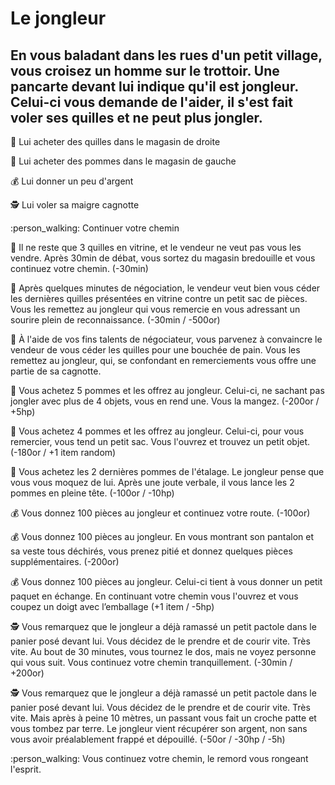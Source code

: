 # Le jongleur
## En vous baladant dans les rues d'un petit village, vous croisez un homme sur le trottoir. Une pancarte devant lui indique qu'il est jongleur. Celui-ci vous demande de l'aider, il s'est fait voler ses quilles et ne peut plus jongler.
:bowling: Lui acheter des quilles dans le magasin de droite

:apple: Lui acheter des pommes dans le magasin de gauche

:moneybag:  Lui donner un peu d'argent

:detective: Lui voler sa maigre cagnotte

:person_walking: Continuer votre chemin


:bowling: Il ne reste que 3 quilles en vitrine, et le vendeur ne veut pas vous les vendre. Après 30min de débat, vous sortez du magasin bredouille et vous continuez votre chemin. (-30min)

:bowling: Après quelques minutes de négociation, le vendeur veut bien vous céder les dernières quilles présentées en vitrine contre un petit sac de pièces. Vous les remettez au jongleur qui vous remercie en vous adressant un sourire plein de reconnaissance. (-30min / -500or)

:bowling: À l'aide de vos fins talents de négociateur, vous parvenez à convaincre le vendeur de vous céder les quilles pour une bouchée de pain. Vous les remettez au jongleur, qui, se confondant en remerciements vous offre une partie de sa cagnotte.

:apple: Vous achetez 5 pommes et les offrez au jongleur. Celui-ci, ne sachant pas jongler avec plus de 4 objets, vous en rend une. Vous la mangez. (-200or / +5hp)

:apple: Vous achetez 4 pommes et les offrez au jongleur. Celui-ci, pour vous remercier, vous tend un petit sac. Vous l'ouvrez et trouvez un petit objet. (-180or / +1 item random)

:apple: Vous achetez les 2 dernières pommes de l'étalage. Le jongleur pense que vous vous moquez de lui. Après une joute verbale, il vous lance les 2 pommes en pleine tête. (-100or / -10hp)

:moneybag: Vous donnez 100 pièces au jongleur et continuez votre route. (-100or)

:moneybag: Vous donnez 100 pièces au jongleur. En vous montrant son pantalon et sa veste tous déchirés, vous prenez pitié et donnez quelques pièces supplémentaires. (-200or)

:moneybag: Vous donnez 100 pièces au jongleur. Celui-ci tient à vous donner un petit paquet en échange. En continuant votre chemin vous l'ouvrez et vous coupez un doigt avec l’emballage (+1 item / -5hp)

:detective: Vous remarquez que le jongleur a déjà ramassé un petit pactole dans le panier posé devant lui. Vous décidez de le prendre et de courir vite. Très vite. Au bout de 30 minutes, vous tournez le dos, mais ne voyez personne qui vous suit. Vous continuez votre chemin tranquillement. (-30min / +200or)

:detective: Vous remarquez que le jongleur a déjà ramassé un petit pactole dans le panier posé devant lui. Vous décidez de le prendre et de courir vite. Très vite. Mais après à peine 10 mètres, un  passant vous fait un croche patte et vous tombez par terre.  Le jongleur vient récupérer son argent, non sans vous avoir préalablement frappé et dépouillé. (-50or / -30hp / -5h)

:person_walking: Vous continuez votre chemin, le remord vous rongeant l'esprit.
